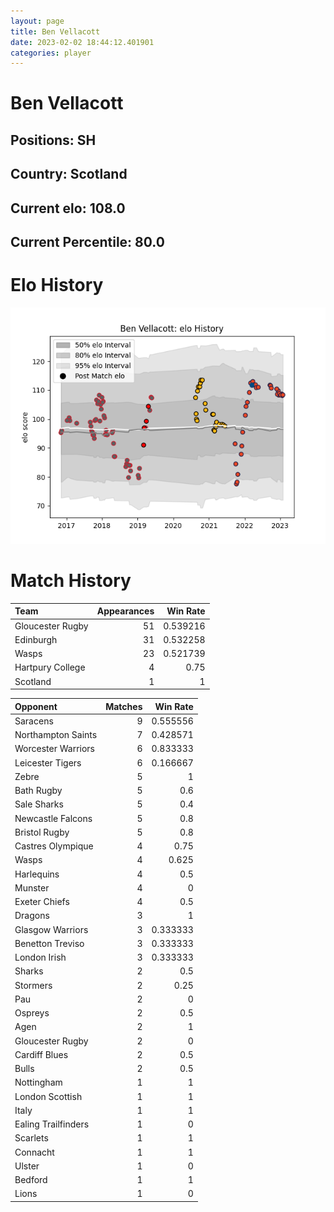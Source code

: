 ```yaml
---  
layout: page  
title: Ben Vellacott  
date: 2023-02-02 18:44:12.401901  
categories: player  
---
```

# Ben Vellacott

## Positions: SH

## Country: Scotland

## Current elo: 108.0

## Current Percentile: 80.0

# Elo History


![elo history](history_BenVellacott.png)
# Match History


| Team             |   Appearances |   Win Rate |
|:-----------------|--------------:|-----------:|
| Gloucester Rugby |            51 |   0.539216 |
| Edinburgh        |            31 |   0.532258 |
| Wasps            |            23 |   0.521739 |
| Hartpury College |             4 |   0.75     |
| Scotland         |             1 |   1        |

| Opponent            |   Matches |   Win Rate |
|:--------------------|----------:|-----------:|
| Saracens            |         9 |   0.555556 |
| Northampton Saints  |         7 |   0.428571 |
| Worcester Warriors  |         6 |   0.833333 |
| Leicester Tigers    |         6 |   0.166667 |
| Zebre               |         5 |   1        |
| Bath Rugby          |         5 |   0.6      |
| Sale Sharks         |         5 |   0.4      |
| Newcastle Falcons   |         5 |   0.8      |
| Bristol Rugby       |         5 |   0.8      |
| Castres Olympique   |         4 |   0.75     |
| Wasps               |         4 |   0.625    |
| Harlequins          |         4 |   0.5      |
| Munster             |         4 |   0        |
| Exeter Chiefs       |         4 |   0.5      |
| Dragons             |         3 |   1        |
| Glasgow Warriors    |         3 |   0.333333 |
| Benetton Treviso    |         3 |   0.333333 |
| London Irish        |         3 |   0.333333 |
| Sharks              |         2 |   0.5      |
| Stormers            |         2 |   0.25     |
| Pau                 |         2 |   0        |
| Ospreys             |         2 |   0.5      |
| Agen                |         2 |   1        |
| Gloucester Rugby    |         2 |   0        |
| Cardiff Blues       |         2 |   0.5      |
| Bulls               |         2 |   0.5      |
| Nottingham          |         1 |   1        |
| London Scottish     |         1 |   1        |
| Italy               |         1 |   1        |
| Ealing Trailfinders |         1 |   0        |
| Scarlets            |         1 |   1        |
| Connacht            |         1 |   1        |
| Ulster              |         1 |   0        |
| Bedford             |         1 |   1        |
| Lions               |         1 |   0        |